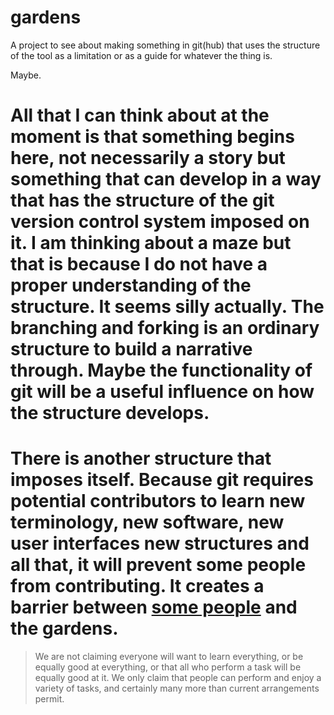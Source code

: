 # gardens

A project to see about making something in git(hub) that uses the structure of the tool as a limitation or as a guide for whatever the thing is. 

Maybe.

# All that I can think about at the moment is that something begins here, not necessarily a story but something that can develop in a way that has the structure of the git version control system imposed on it. I am thinking about a maze but that is because I do not have a proper understanding of the structure. It seems silly actually. The branching and forking is an ordinary structure to build a narrative through. Maybe the functionality of git will be a useful influence on how the structure develops.

# There is another structure that imposes itself. Because git requires potential contributors to learn new terminology, new software, new user interfaces new structures and all that, it will prevent some people from contributing. It creates a barrier between [some people](Some-People.md) and the gardens.

> We are not claiming everyone will want to learn everything, or be equally good at everything, or that all who perform a task will be equally good at it. We only claim that people can perform and enjoy a variety of tasks, and certainly many more than current arrangements permit.

